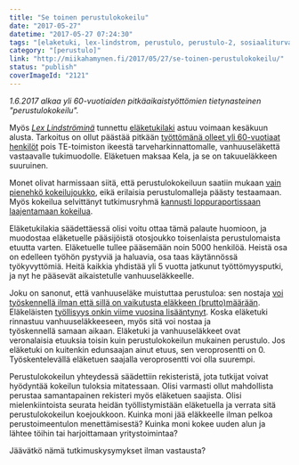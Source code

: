 ```yaml
---
title: "Se toinen perustulokokeilu"
date: "2017-05-27"
datetime: "2017-05-27 07:24:30"
tags: "[elaketuki, lex-lindstrom, perustulo, perustulo-2, sosiaaliturva]"
category: "[perustulo]"
link: "http://miikahamynen.fi/2017/05/27/se-toinen-perustulokokeilu/"
status: "publish"
coverImageId: "2121"
---
```


_1.6.2017 alkaa yli 60-vuotiaiden pitkäaikaistyöttömien tietynasteinen "perustulokokeilu"._

Myös [_Lex Lindströminä_](http://yle.fi/uutiset/3-9110731) tunnettu [eläketukilaki](http://www.finlex.fi/fi/laki/ajantasa/2016/20161531) astuu voimaan kesäkuun alusta. Tarkoitus on ollut päästää pitkään [työttömänä olleet yli 60-vuotiaat henkilöt](http://www.kela.fi/elaketuki) pois TE-toimiston ikeestä tarveharkinnattomalle, vanhuuseläkettä vastaavalle tukimuodolle. Eläketuen maksaa Kela, ja se on takuueläkkeen suuruinen.

Monet olivat harmissaan siitä, että perustulokokeiluun saatiin mukaan [vain pienehkö kokeilujoukko](https://www.aamulehti.fi/paakirjoitukset/paakirjoitus-perustulokokeilun-toteutus-ei-tyydyta-23944527/), eikä erilaisia perustulomalleja päästy testaamaan. Myös kokeilua selvittänyt tutkimusryhmä [kannusti loppuraportissaan laajentamaan kokeilua](http://blogi.kansanelakelaitos.fi/arkisto/3641).

Eläketukilakia säädettäessä olisi voitu ottaa tämä palaute huomioon, ja muodostaa eläketuelle pääsijöistä otosjoukko toisenlaista perustulomaista etuutta varten. Eläketuelle tullee pääsemään noin 5000 henkilöä. Heistä osa on edelleen työhön pystyviä ja haluavia, osa taas käytännössä työkyvyttömiä. Heitä kaikkia yhdistää yli 5 vuotta jatkunut työttömyysputki, ja nyt he pääsevät aikaistetulle vanhuuseläkkeelle.

Joku on sanonut, että vanhuuseläke muistuttaa perustuloa: sen nostaja [voi työskennellä ilman että sillä on vaikutusta eläkkeen (brutto)määrään](https://www.tyoelake.fi/paljonko-saan-elaketta/tyoskentely-elakkeella/). Eläkeläisten [työllisyys onkin viime vuosina lisääntynyt](http://yle.fi/uutiset/3-9116631). Koska eläketuki rinnastuu vanhuuseläkkeeseen, myös sitä voi nostaa ja työskennellä samaan aikaan. Eläketuki ja vanhuuseläkkeet ovat veronalaisia etuuksia toisin kuin perustulokokeilun mukainen perustulo. Jos eläketuki on kuitenkin edunsaajan ainut etuus, sen veroprosentti on 0. Työskentelevällä eläketuen saajalla veroprosentti voi olla suurempi.

Perustulokokeilun yhteydessä säädettiin rekisteristä, jota tutkijat voivat hyödyntää kokeilun tuloksia mitatessaan. Olisi varmasti ollut mahdollista perustaa samantapainen rekisteri myös eläketuen saajista. Olisi mielenkiintoista seurata heidän työllistymistään eläketuella ja verrata sitä perustulokokeilun koejoukkoon. Kuinka moni jää eläkkeelle ilman pelkoa perustoimeentulon menettämisestä? Kuinka moni kokee uuden alun ja lähtee töihin tai harjoittamaan yritystoimintaa?

Jäävätkö nämä tutkimuskysymykset ilman vastausta?
